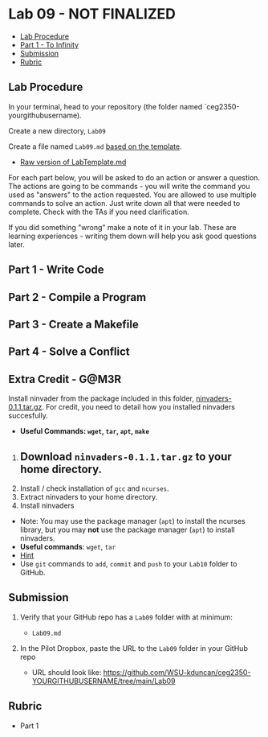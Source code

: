 # Lab 09 - NOT FINALIZED

- [Lab Procedure](#Lab-Procedure)
- [Part 1 - To Infinity](#Part-1---To-Infinity)
- [Submission](#Submission)
- [Rubric](#Rubric)

## Lab Procedure

In your terminal, head to your repository (the folder named `ceg2350-yourgithubusername).

Create a new directory, `Lab09`

Create a file named `Lab09.md` [based on the template](LabTemplate.md).

- [Raw version of LabTemplate.md](https://raw.githubusercontent.com/pattonsgirl/Fall2021-CEG2350/main/Labs/Lab09/LabTemplate.md)

For each part below, you will be asked to do an action or answer a question. The actions are going to be commands - you will write the command you used as "answers" to the action requested. You are allowed to use multiple commands to solve an action. Just write down all that were needed to complete. Check with the TAs if you need clarification.

If you did something "wrong" make a note of it in your lab. These are learning experiences - writing them down will help you ask good questions later.

## Part 1 - Write Code

## Part 2 - Compile a Program

## Part 3 - Create a Makefile

## Part 4 - Solve a Conflict

## Extra Credit - G@M3R

Install ninvader from the package included in this folder, [ninvaders-0.1.1.tar.gz](ninvaders-0.1.1.tar.gz). For credit, you need to detail how you installed ninvaders succesfully.

- **Useful Commands: `wget`, `tar`, `apt`, `make`**

1. Download `ninvaders-0.1.1.tar.gz` to your home directory.
   -
2. Install / check installation of `gcc` and `ncurses`.
3. Extract ninvaders to your home directory.
4. Install ninvaders

- Note: You may use the package manager (`apt`) to install the ncurses library, but you may **not** use the package manager (`apt`) to install ninvaders.
- **Useful commands**: `wget`, `tar`
- [Hint](https://www.cyberciti.biz/faq/how-to-create-tar-gz-file-in-linux-using-command-line/)
- Use `git` commands to `add`, `commit` and `push` to your `Lab10` folder to GitHub.

## Submission

1. Verify that your GitHub repo has a `Lab09` folder with at minimum:

   - `Lab09.md`

2. In the Pilot Dropbox, paste the URL to the `Lab09` folder in your GitHub repo
   - URL should look like: https://github.com/WSU-kduncan/ceg2350-YOURGITHUBUSERNAME/tree/main/Lab09

## Rubric

- Part 1
